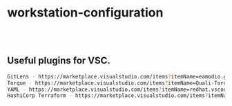 # workstation-configuration

<br /><br />

## Useful plugins for VSC.
```bash
GitLens - https://marketplace.visualstudio.com/items?itemName=eamodio.gitlens
Torque - https://marketplace.visualstudio.com/items?itemName=Quali-Torque.torque-language-extension
YAML - https://marketplace.visualstudio.com/items?itemName=redhat.vscode-yaml
HashiCorp Terraform - https://marketplace.visualstudio.com/items?itemName=HashiCorp.terraform
```

<br /><br />
